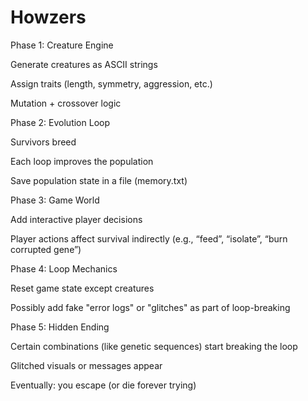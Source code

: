 # Howzers

Phase 1: Creature Engine

Generate creatures as ASCII strings

Assign traits (length, symmetry, aggression, etc.)

Mutation + crossover logic

Phase 2: Evolution Loop

Survivors breed

Each loop improves the population

Save population state in a file (memory.txt)

Phase 3: Game World

Add interactive player decisions

Player actions affect survival indirectly (e.g., “feed”, “isolate”, “burn corrupted gene”)

Phase 4: Loop Mechanics

Reset game state except creatures

Possibly add fake "error logs" or "glitches" as part of loop-breaking

Phase 5: Hidden Ending

Certain combinations (like genetic sequences) start breaking the loop

Glitched visuals or messages appear

Eventually: you escape (or die forever trying)
